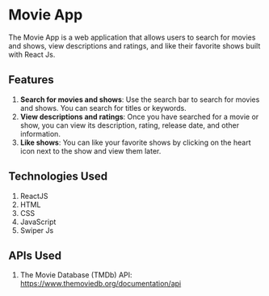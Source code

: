 # Movie App

The Movie App is a web application that allows users to search for movies and shows, view descriptions and ratings, and like their favorite shows built with React Js.

## Features

1. **Search for movies and shows**: Use the search bar to search for movies and shows. You can search for titles or keywords.
2. **View descriptions and ratings**: Once you have searched for a movie or show, you can view its description, rating, release date, and other information.
3. **Like shows**: You can like your favorite shows by clicking on the heart icon next to the show and view them later.

## Technologies Used

1. ReactJS
2. HTML
3. CSS
4. JavaScript
5. Swiper Js

## APIs Used

1. The Movie Database (TMDb) API: https://www.themoviedb.org/documentation/api

